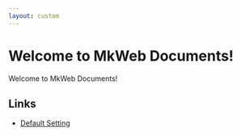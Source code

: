 ```yaml
---
layout: custom
---
```


# Welcome to MkWeb Documents!

Welcome to MkWeb Documents!

Links
-----

- [Default Setting][1]

[1]: [/configs/default.html]